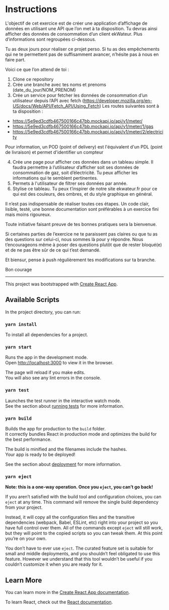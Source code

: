 # Instructions

L'objectif de cet exercice est de créer une application d’affichage de données en utilisant une API que l’on met à ta disposition. Tu devras ainsi afficher des données de consommation d’un client ekWateur. Plus d’informations sont regroupées ci-dessous.

Tu as deux jours pour réaliser ce projet perso. Si tu as des empêchements qui ne te permettent pas de suffisamment avancer, n’hésite pas à nous en faire part.

Voici ce que l’on attend de toi :

1. Clone ce repository
2. Crée une branche avec tes noms et prenoms (date_du_jour/NOM_PRENOM)
3. Crée un service pour fetcher les données de consommation d’un utilisateur depuis l’API avec fetch (https://developer.mozilla.org/en-US/docs/Web/API/Fetch_API/Using_Fetch)
   Les routes suivantes sont à ta disposition :

- https://5e9ed3cdfb467500166c47bb.mockapi.io/api/v1/meter/
- https://5e9ed3cdfb467500166c47bb.mockapi.io/api/v1/meter/1/gas
- https://5e9ed3cdfb467500166c47bb.mockapi.io/api/v1/meter/2/electricity

Pour information, un POD (point of delivery) est l'équivalent d'un PDL (point de livraison) et permet d'identifier un compteur

4. Crée une page pour afficher ces données dans un tableau simple. Il faudra permettre à l’utilisateur d’afficher soit ses données de consommation de gaz, soit d’électricité. Tu peux afficher les informations qui te semblent pertinentes.
5. Permets à l'utilisateur de filtrer ses données par année.
6. Stylise ce tableau. Tu peux t’inspirer de notre site ekwateur.fr pour ce qui est des couleurs, des ombres, et du style graphique en général.

Il n’est pas indispensable de réaliser toutes ces étapes. Un code clair, lisible, testé, une bonne documentation sont préférables à un exercice fini mais moins rigoureux.

Toute initiative faisant preuve de tes bonnes pratiques sera la bienvenue.

Si certaines parties de l’exercice ne te paraissent pas claires ou que tu as des questions sur celui-ci, nous sommes là pour y répondre. Nous t’encourageons même à poser des questions plutôt que de rester bloqué(e) et de ne pas être sûr de ce qui t’est demandé.

Et biensur, pense à push régulièrement tes modifications sur ta branche.

Bon courage

----------------------------------

This project was bootstrapped with [Create React App](https://github.com/facebook/create-react-app).

## Available Scripts

In the project directory, you can run:

### `yarn install`

To install all dependencies for a project.

### `yarn start`

Runs the app in the development mode.<br />
Open [http://localhost:3000](http://localhost:3000) to view it in the browser.

The page will reload if you make edits.<br />
You will also see any lint errors in the console.

### `yarn test`

Launches the test runner in the interactive watch mode.<br />
See the section about [running tests](https://facebook.github.io/create-react-app/docs/running-tests) for more information.

### `yarn build`

Builds the app for production to the `build` folder.<br />
It correctly bundles React in production mode and optimizes the build for the best performance.

The build is minified and the filenames include the hashes.<br />
Your app is ready to be deployed!

See the section about [deployment](https://facebook.github.io/create-react-app/docs/deployment) for more information.

### `yarn eject`

**Note: this is a one-way operation. Once you `eject`, you can’t go back!**

If you aren’t satisfied with the build tool and configuration choices, you can `eject` at any time. This command will remove the single build dependency from your project.

Instead, it will copy all the configuration files and the transitive dependencies (webpack, Babel, ESLint, etc) right into your project so you have full control over them. All of the commands except `eject` will still work, but they will point to the copied scripts so you can tweak them. At this point you’re on your own.

You don’t have to ever use `eject`. The curated feature set is suitable for small and middle deployments, and you shouldn’t feel obligated to use this feature. However we understand that this tool wouldn’t be useful if you couldn’t customize it when you are ready for it.

## Learn More

You can learn more in the [Create React App documentation](https://facebook.github.io/create-react-app/docs/getting-started).

To learn React, check out the [React documentation](https://reactjs.org/).

